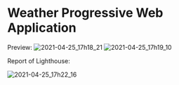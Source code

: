 # Weather Progressive Web Application

Preview:
![2021-04-25_17h18_21](https://user-images.githubusercontent.com/49380593/116011516-0f72a000-a5eb-11eb-881b-7293003a3830.png)
![2021-04-25_17h19_10](https://user-images.githubusercontent.com/49380593/116011518-10a3cd00-a5eb-11eb-81b3-ec22b707a8e0.png)

Report of Lighthouse:

![2021-04-25_17h22_16](https://user-images.githubusercontent.com/49380593/116011519-11d4fa00-a5eb-11eb-9bca-1d8d45fff24d.png)






